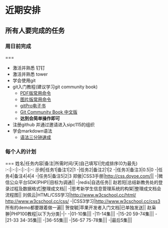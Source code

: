 # 近期安排

## 所有人要完成的任务

###  周日前完成

===

* 激活并熟悉 钉钉
* 激活并熟悉 tower
* 学会使用git
* git入门教程(建议学习git community book)
	* [PDF版常用命令](./source/Git_Cheat_Sheet.pdf)
	* [图片版常用命令]( ./source/Git_Cheat_Sheet.jpg)
	* [gitPro电子书](./source/gitPro.pdf)
	* [Git Community Book 中文版](http://gitbook.liuhui998.com/index.html)
	* **达到会简单操作即可**
* 注册github 并通过邀请进入sipc115的组织
* 学会markdown语法
	* [语法三分钟速成](https://gitcafe.com/GitCafe/Help/wiki/Markdown-%E8%AF%AD%E6%B3%95%E9%80%9F%E6%9F%A5%E8%A1%A8#wiki)

### 每个人的计划

===
姓名|任务内容|备注|所需时间/天(自己填写)|完成排序(0为最先)
:-:|:-:|:-:|:-:|:-:
示例|任务1|备注1|2|1
-|任务2|备注2|1|2
-|任务3|备注3|0.5|0
-|任务4|备注4|4|4
-|任务5|备注5|2|3
郑傲|CSS3手册|http://css.doyoe.com/||
-|微信公众平台SDK(PHP)|目标为调通||
-|redis|自选任务||
赵若阳|总结新教务处的登录过程及数据格式|整理成文档||
-|思考新学生信息管理系统的构架|整理成文档会流程图||
刘佩云|HTML/CSS学习|http://www.w3cschool.cc/html/<br>http://www.w3cschool.cc/css/
-|CSS3学习|http://www.w3cschool.cc/css3<br>所有的demo都要跟着做一遍||
贺俊毓|苹果开发者入门文档|已单独发送||
赵枭翀|PHP100教程|以下为分类|-|-
-|01-10集|||
-|11-14集|||
-|15-20 59-74集|||
-|21-33 34-35集|||
-|36-55集|||
-|56-57 75-78集|||
-|最后5集|||
